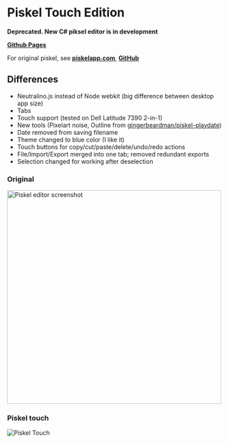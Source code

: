 Piskel Touch Edition
======

**Deprecated. New C# piksel editor is in development**

**[Github Pages](https://mateusz-nejman.github.io/piskel_touch/)**

For original piskel, see **[piskelapp.com](https://www.piskelapp.com)**, **[GitHub](https://github.com/piskelapp/piskel)**

## Differences
- Neutralino.js instead of Node webkit (big difference between desktop app size)
- Tabs
- Touch support (tested on Dell Latitude 7390 2-in-1)
- New tools (Pixelart noise, Outline from [gingerbeardman/piskel-playdate](https://github.com/gingerbeardman/piskel-playdate))
- Date removed from saving filename
- Theme changed to blue color (I like it)
- Touch buttons for copy/cut/paste/delete/undo/redo actions
- File/Import/Export merged into one tab; removed redundant exports
- Selection changed for working after deselection

### Original
<img
  src="https://screenletstore.appspot.com/img/95aaa0f0-37a4-11e7-a652-7b8128ce3e3b.png"
  title="Piskel editor screenshot"
  width="500">

### Piskel touch
![Piskel Touch](/piskel_touch.png)
